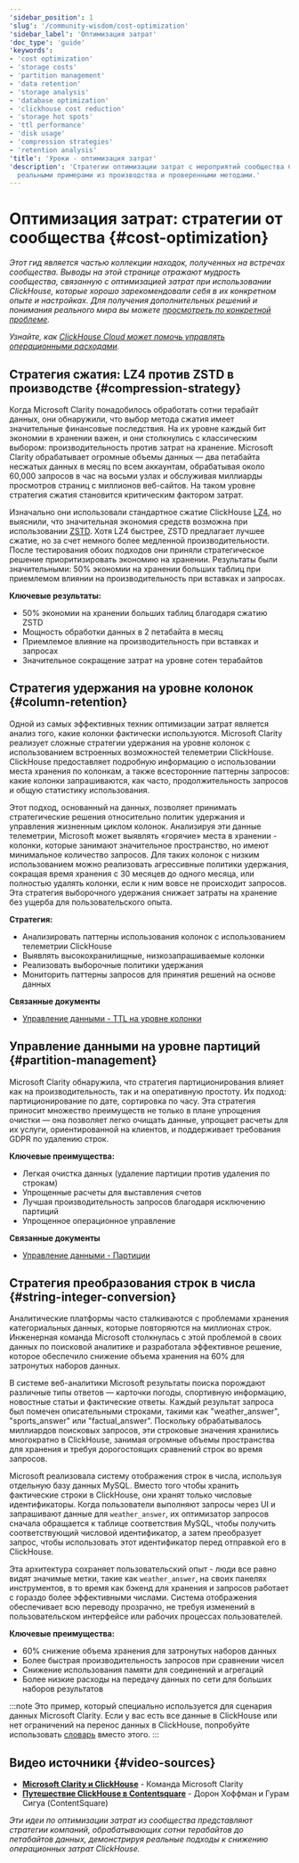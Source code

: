 ```yaml
---
'sidebar_position': 1
'slug': '/community-wisdom/cost-optimization'
'sidebar_label': 'Оптимизация затрат'
'doc_type': 'guide'
'keywords':
- 'cost optimization'
- 'storage costs'
- 'partition management'
- 'data retention'
- 'storage analysis'
- 'database optimization'
- 'clickhouse cost reduction'
- 'storage hot spots'
- 'ttl performance'
- 'disk usage'
- 'compression strategies'
- 'retention analysis'
'title': 'Уроки - оптимизация затрат'
'description': 'Стратегии оптимизации затрат с мероприятий сообщества ClickHouse с
  реальными примерами из производства и проверенными методами.'
---
```



# Оптимизация затрат: стратегии от сообщества {#cost-optimization}
*Этот гид является частью коллекции находок, полученных на встречах сообщества. Выводы на этой странице отражают мудрость сообщества, связанную с оптимизацией затрат при использовании ClickHouse, которые хорошо зарекомендовали себя в их конкретном опыте и настройках. Для получения дополнительных решений и понимания реального мира вы можете [просмотреть по конкретной проблеме](./community-wisdom.md).*

*Узнайте, как [ClickHouse Cloud может помочь управлять операционными расходами](/cloud/overview).*

## Стратегия сжатия: LZ4 против ZSTD в производстве {#compression-strategy}

Когда Microsoft Clarity понадобилось обработать сотни терабайт данных, они обнаружили, что выбор метода сжатия имеет значительные финансовые последствия. На их уровне каждый бит экономии в хранении важен, и они столкнулись с классическим выбором: производительность против затрат на хранение. Microsoft Clarity обрабатывает огромные объемы данных — два петабайта несжатых данных в месяц по всем аккаунтам, обрабатывая около 60,000 запросов в час на восьми узлах и обслуживая миллиарды просмотров страниц с миллионов веб-сайтов. На таком уровне стратегия сжатия становится критическим фактором затрат.

Изначально они использовали стандартное сжатие ClickHouse [LZ4](/sql-reference/statements/create/table#lz4), но выяснили, что значительная экономия средств возможна при использовании [ZSTD](/sql-reference/statements/create/table#zstd). Хотя LZ4 быстрее, ZSTD предлагает лучшее сжатие, но за счет немного более медленной производительности. После тестирования обоих подходов они приняли стратегическое решение приоритизировать экономию на хранении. Результаты были значительными: 50% экономии на хранении больших таблиц при приемлемом влиянии на производительность при вставках и запросах.

**Ключевые результаты:**
- 50% экономии на хранении больших таблиц благодаря сжатию ZSTD
- Мощность обработки данных в 2 петабайта в месяц
- Приемлемое влияние на производительность при вставках и запросах
- Значительное сокращение затрат на уровне сотен терабайтов

## Стратегия удержания на уровне колонок {#column-retention}

Одной из самых эффективных техник оптимизации затрат является анализ того, какие колонки фактически используются. Microsoft Clarity реализует сложные стратегии удержания на уровне колонок с использованием встроенных возможностей телеметрии ClickHouse. ClickHouse предоставляет подробную информацию о использовании места хранения по колонкам, а также всесторонние паттерны запросов: какие колонки запрашиваются, как часто, продолжительность запросов и общую статистику использования.

Этот подход, основанный на данных, позволяет принимать стратегические решения относительно политик удержания и управления жизненным циклом колонок. Анализируя эти данные телеметрии, Microsoft может выявлять «горячие» места в хранении - колонки, которые занимают значительное пространство, но имеют минимальное количество запросов. Для таких колонок с низким использованием можно реализовать агрессивные политики удержания, сокращая время хранения с 30 месяцев до одного месяца, или полностью удалять колонки, если к ним вовсе не происходит запросов. Эта стратегия выборочного удержания снижает затраты на хранение без ущерба для пользовательского опыта.

**Стратегия:**
- Анализировать паттерны использования колонок с использованием телеметрии ClickHouse
- Выявлять высокохранилищные, низкозапрашиваемые колонки
- Реализовать выборочные политики удержания
- Мониторить паттерны запросов для принятия решений на основе данных

**Связанные документы**
- [Управление данными - TTL на уровне колонки](/observability/managing-data)

## Управление данными на уровне партиций {#partition-management}

Microsoft Clarity обнаружила, что стратегия партиционирования влияет как на производительность, так и на оперативную простоту. Их подход: партиционирование по дате, сортировка по часу. Эта стратегия приносит множество преимуществ не только в плане упрощения очистки — она позволяет легко очищать данные, упрощает расчеты для их услуги, ориентированной на клиентов, и поддерживает требования GDPR по удалению строк.

**Ключевые преимущества:**
- Легкая очистка данных (удаление партиции против удаления по строкам)
- Упрощенные расчеты для выставления счетов
- Лучшая производительность запросов благодаря исключению партиций
- Упрощенное операционное управление

**Связанные документы**
- [Управление данными - Партиции](/observability/managing-data#partitions)

## Стратегия преобразования строк в числа {#string-integer-conversion}

Аналитические платформы часто сталкиваются с проблемами хранения категориальных данных, которые повторяются на миллионах строк. Инженерная команда Microsoft столкнулась с этой проблемой в своих данных по поисковой аналитике и разработала эффективное решение, которое обеспечило снижение объема хранения на 60% для затронутых наборов данных.

В системе веб-аналитики Microsoft результаты поиска порождают различные типы ответов — карточки погоды, спортивную информацию, новостные статьи и фактические ответы. Каждый результат запроса был помечен описательными строками, такими как "weather_answer", "sports_answer" или "factual_answer". Поскольку обрабатывалось миллиардов поисковых запросов, эти строковые значения хранились многократно в ClickHouse, занимая огромные объемы пространства для хранения и требуя дорогостоящих сравнений строк во время запросов.

Microsoft реализовала систему отображения строк в числа, используя отдельную базу данных MySQL. Вместо того чтобы хранить фактические строки в ClickHouse, они хранят только числовые идентификаторы. Когда пользователи выполняют запросы через UI и запрашивают данные для `weather_answer`, их оптимизатор запросов сначала обращается к таблице соответствия MySQL, чтобы получить соответствующий числовой идентификатор, а затем преобразует запрос, чтобы использовать этот идентификатор перед отправкой его в ClickHouse.

Эта архитектура сохраняет пользовательский опыт - люди все равно видят значимые метки, такие как `weather_answer`, на своих панелях инструментов, в то время как бэкенд для хранения и запросов работает с гораздо более эффективными числами. Система отображения обеспечивает всю переводу прозрачно, не требуя изменений в пользовательском интерфейсе или рабочих процессах пользователей.

**Ключевые преимущества:**
- 60% снижение объема хранения для затронутых наборов данных
- Более быстрая производительность запросов при сравнении чисел
- Снижение использования памяти для соединений и агрегаций
- Более низкие расходы на передачу данных по сети для больших наборов результатов

:::note
Это пример, который специально используется для сценария данных Microsoft Clarity. Если у вас есть все данные в ClickHouse или нет ограничений на перенос данных в ClickHouse, попробуйте использовать [словарь](/dictionary) вместо этого.
:::

## Видео источники {#video-sources}

- **[Microsoft Clarity и ClickHouse](https://www.youtube.com/watch?v=rUVZlquVGw0)** - Команда Microsoft Clarity
- **[Путешествие ClickHouse в Contentsquare](https://www.youtube.com/watch?v=zvuCBAl2T0Q)** - Дорон Хоффман и Гурам Сигуа (ContentSquare)

*Эти идеи по оптимизации затрат из сообщества представляют стратегии компаний, обрабатывающих сотни терабайтов до петабайтов данных, демонстрируя реальные подходы к снижению операционных затрат ClickHouse.*
